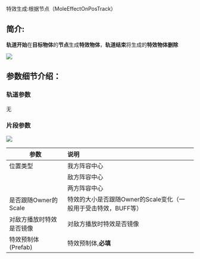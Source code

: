 特效生成:根据节点（MoleEffectOnPosTrack）

## 简介:
**轨道开始**在**目标物体**的**节点**生成**特效物体**，**轨道结束**将生成的**特效物体删除**

![](https://cdn.nlark.com/yuque/0/2024/png/22817384/1713942782154-51accbd1-f690-4877-8460-0a6ed2f7f5b8.png)

## 参数细节介绍：
### 轨道参数
无

### 片段参数
![](https://cdn.nlark.com/yuque/0/2024/png/22817384/1713942782402-ab438ea2-1fb1-4789-a62e-b3a69cffd5e1.png)

| 参数 | 说明 |
| --- | :--- |
| 位置类型 | 我方阵容中心 |
|  | 敌方阵容中心 |
|  | 两方阵容中心 |
| 是否跟随Owner的Scale | 特效的大小是否跟随Owner的Scale变化（一般用于受击特效，BUFF等） |
| 对敌方播放时特效是否镜像 | 对敌方播放时特效是否镜像 |
| 特效预制体(Prefab) | 特效预制体,**必填** |


### 
